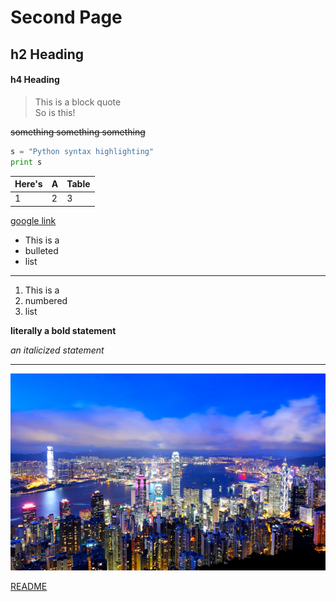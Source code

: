 # Second Page

## h2 Heading
#### h4 Heading

> This is a block quote  
> So is this!

~~something something something~~

```python
s = "Python syntax highlighting"
print s
```

Here's | A | Table
--- | --- | ---
1 | 2 | 3

[google link](https://www.google.com)

* This is a
* bulleted
* list
---
1. This is a
2. numbered
3. list

**literally a bold statement**

*an italicized statement*

___

![alt text](hongkong.jpg "directory pic")

[README](README.md)
